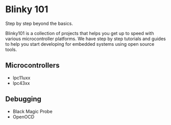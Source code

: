 # Blinky 101

Step by step beyond the basics.

Blinky101 is a collection of projects that helps you get up to speed with various microcontroller platforms. We have step by step tutorials and guides to help you start developing for embedded systems using open source tools. 

## Microcontrollers

* lpc11uxx
* lpc43xx

## Debugging

* Black Magic Probe
* OpenOCD
